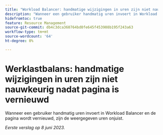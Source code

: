 ```yaml
---
title: "Workload Balancer: handmatige wijzigingen in uren zijn niet nauwkeurig na het vernieuwen van de pagina"
description: "Wanneer een gebruiker handmatig uren invoert in Workload Balancer en de pagina wordt vernieuwd, zijn de weergegeven uren onjuist."
hidefromtoc: true
feature: Resource Management
source-git-commit: db4c3dca360764bd0fe645f453908b195f243a63
workflow-type: tm+mt
source-wordcount: '64'
ht-degree: 0%

---
```



# Werklastbalans: handmatige wijzigingen in uren zijn niet nauwkeurig nadat pagina is vernieuwd

Wanneer een gebruiker handmatig uren invoert in Workload Balancer en de pagina wordt vernieuwd, zijn de weergegeven uren onjuist.

_Eerste verslag op 8 juni 2023._
